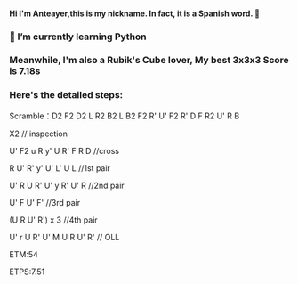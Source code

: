 #### Hi I'm Anteayer,this is my nickname. In fact, it is a Spanish word. 👋

### 🌱 I’m currently learning Python 

### Meanwhile, I'm also a Rubik's Cube lover, My best 3x3x3 Score is 7.18s

### Here's the detailed steps:


Scramble：D2 F2 D2 L R2 B2 L B2 F2 R' U' F2 R' D F R2 U' R B

X2 // inspection

U' F2 u R y' U R' F R D //cross

R U' R' y' U' L' U L  //1st pair


U' R U R' U' y R' U' R //2nd pair

U' F U' F' //3rd pair

(U R U' R') x 3 //4th pair

U' r U R' U' M U R U' R' // OLL

ETM:54

ETPS:7.51
